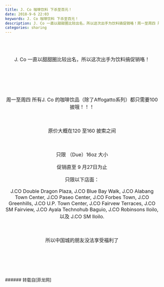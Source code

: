 ```yaml
---
title: J. Co 咖啡饮料 下杀至百元！
date: 2018-9-6 22:03
keywords: J. Co 咖啡饮料 下杀至百元！
description: J. Co 一直以甜甜圈比较出名，所以这次出手为饮料搞促销咯！周一至周四 所有J. Co 的咖啡饮品（除了Affogatto系列）都只需要100披哦！！！原价大概在120 至160 披索之间只限 （Due）16oz 大小促销直至 9 月27日为止只限以下店面：J.CO Double Dragon Plaza, J.CO Blue Bay Walk, J.CO Alabang Town Center, J.CO Paseo Center, J.CO Forbes Town, J.CO Greenhills, J.CO U.P. Town Center, J.CO Fairvew Terraces, J.CO SM Fairview, J.CO Ayala Technohub Baguio, J.CO Robinsons Iloilo, 以及 J.CO SM Iloilo.所以中国城的朋友没法享受福利了 
categories: sharing
---
```

<td class="t_f" id="postmessage_1743024">

<br/>
<div align="center"><font size="3"><br/>
</font></div><br/>
<div align="center"><font size="3">J. Co 一直以甜甜圈比较出名，所以这次出手为饮料搞促销咯！</font></div><br/>
<div align="center"><font size="3"><br/>
</font></div><br/>
<div align="center"><font size="3"><img alt="" border="0" class="zoom" data-cf-modified-75dacc59f81e54a6ec249447-="" file="https://images.summitmedia-digital.com/spotph/images/2018/09/06/weekdaypromojco.jpg" id="aimg_IWQD9" lazyloadthumb="1" onclick="" onmouseover="" src="https://images.summitmedia-digital.com/spotph/images/2018/09/06/weekdaypromojco.jpg"/></font></div><br/>
<div align="center"><font size="3"><br/>
</font></div><br/>
<div align="center"><font size="3">周一至周四 所有J. Co 的咖啡饮品（除了Affogatto系列）都只需要100披哦！！！</font></div><br/>
<div align="center"><font size="3"><br/>
</font></div><br/>
<div align="center"><font size="3">原价大概在120 至160 披索之间</font></div><br/>
<div align="center"><font size="3"><br/>
</font></div><br/>
<div align="center"><font size="3">只限 （Due）16oz 大小</font></div><br/>
<div align="center"><font size="3">促销直至 9 月27日为止</font></div><br/>
<div align="center"><font size="3">只限以下店面：</font></div><br/>
<div align="center"><font size="3">J.CO Double Dragon Plaza, J.CO Blue Bay Walk, J.CO Alabang Town Center, J.CO Paseo Center, J.CO Forbes Town, J.CO Greenhills, J.CO U.P. Town Center, J.CO Fairvew Terraces, J.CO SM Fairview, J.CO Ayala Technohub Baguio, J.CO Robinsons Iloilo, 以及 J.CO SM Iloilo.</font></div><br/>
<div align="center"><font size="3"><br/>
</font></div><br/>
<div align="center"><font size="3">所以中国城的朋友没法享受福利了 </font></div><br/>
<div align="center"><font size="3"><br/>
</font></div><br/>
<div align="center"><img alt="" border="0" onclick="" onmouseover="" smilieid="754" src="static/image/smiley/longwa/14.gif"/></div><br/>
<div align="center"><font size="3"><br/>
</font></div><br/>
</td>
###### 转载自[菲龙网]